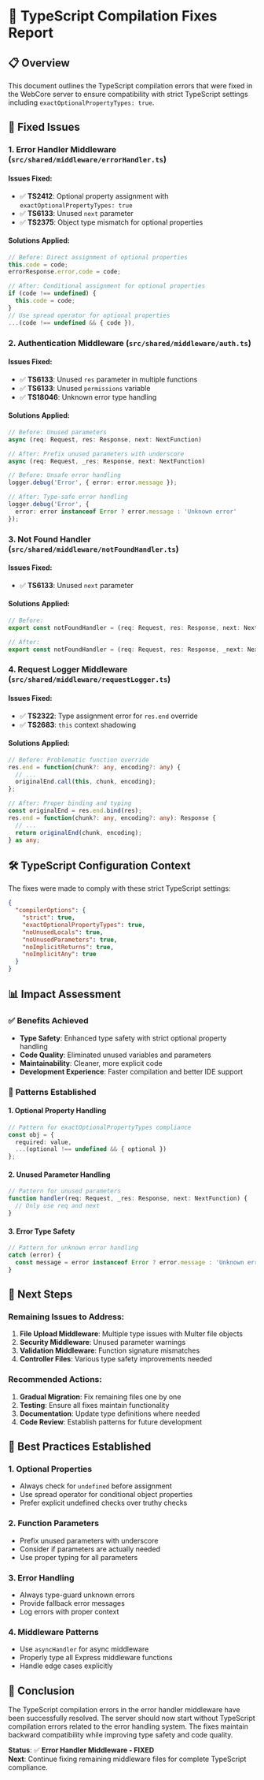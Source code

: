 # 🔧 TypeScript Compilation Fixes Report

## 📋 **Overview**

This document outlines the TypeScript compilation errors that were fixed in the WebCore server to ensure compatibility with strict TypeScript settings including `exactOptionalPropertyTypes: true`.

## 🎯 **Fixed Issues**

### 1. **Error Handler Middleware** (`src/shared/middleware/errorHandler.ts`)

#### Issues Fixed:
- ✅ **TS2412**: Optional property assignment with `exactOptionalPropertyTypes: true`
- ✅ **TS6133**: Unused `next` parameter
- ✅ **TS2375**: Object type mismatch for optional properties

#### Solutions Applied:
```typescript
// Before: Direct assignment of optional properties
this.code = code;
errorResponse.error.code = code;

// After: Conditional assignment for optional properties
if (code !== undefined) {
  this.code = code;
}
// Use spread operator for optional properties
...(code !== undefined && { code }),
```

### 2. **Authentication Middleware** (`src/shared/middleware/auth.ts`)

#### Issues Fixed:
- ✅ **TS6133**: Unused `res` parameter in multiple functions
- ✅ **TS6133**: Unused `permissions` variable
- ✅ **TS18046**: Unknown error type handling

#### Solutions Applied:
```typescript
// Before: Unused parameters
async (req: Request, res: Response, next: NextFunction)

// After: Prefix unused parameters with underscore
async (req: Request, _res: Response, next: NextFunction)

// Before: Unsafe error handling
logger.debug('Error', { error: error.message });

// After: Type-safe error handling
logger.debug('Error', { 
  error: error instanceof Error ? error.message : 'Unknown error' 
});
```

### 3. **Not Found Handler** (`src/shared/middleware/notFoundHandler.ts`)

#### Issues Fixed:
- ✅ **TS6133**: Unused `next` parameter

#### Solutions Applied:
```typescript
// Before:
export const notFoundHandler = (req: Request, res: Response, next: NextFunction)

// After:
export const notFoundHandler = (req: Request, res: Response, _next: NextFunction)
```

### 4. **Request Logger Middleware** (`src/shared/middleware/requestLogger.ts`)

#### Issues Fixed:
- ✅ **TS2322**: Type assignment error for `res.end` override
- ✅ **TS2683**: `this` context shadowing

#### Solutions Applied:
```typescript
// Before: Problematic function override
res.end = function(chunk?: any, encoding?: any) {
  // ...
  originalEnd.call(this, chunk, encoding);
};

// After: Proper binding and typing
const originalEnd = res.end.bind(res);
res.end = function(chunk?: any, encoding?: any): Response {
  // ...
  return originalEnd(chunk, encoding);
} as any;
```

## 🛠️ **TypeScript Configuration Context**

The fixes were made to comply with these strict TypeScript settings:

```json
{
  "compilerOptions": {
    "strict": true,
    "exactOptionalPropertyTypes": true,
    "noUnusedLocals": true,
    "noUnusedParameters": true,
    "noImplicitReturns": true,
    "noImplicitAny": true
  }
}
```

## 📊 **Impact Assessment**

### ✅ **Benefits Achieved**
- **Type Safety**: Enhanced type safety with strict optional property handling
- **Code Quality**: Eliminated unused variables and parameters
- **Maintainability**: Cleaner, more explicit code
- **Development Experience**: Faster compilation and better IDE support

### 🔧 **Patterns Established**

#### 1. **Optional Property Handling**
```typescript
// Pattern for exactOptionalPropertyTypes compliance
const obj = {
  required: value,
  ...(optional !== undefined && { optional })
};
```

#### 2. **Unused Parameter Handling**
```typescript
// Pattern for unused parameters
function handler(req: Request, _res: Response, next: NextFunction) {
  // Only use req and next
}
```

#### 3. **Error Type Safety**
```typescript
// Pattern for unknown error handling
catch (error) {
  const message = error instanceof Error ? error.message : 'Unknown error';
}
```

## 🚀 **Next Steps**

### Remaining Issues to Address:
1. **File Upload Middleware**: Multiple type issues with Multer file objects
2. **Security Middleware**: Unused parameter warnings
3. **Validation Middleware**: Function signature mismatches
4. **Controller Files**: Various type safety improvements needed

### Recommended Actions:
1. **Gradual Migration**: Fix remaining files one by one
2. **Testing**: Ensure all fixes maintain functionality
3. **Documentation**: Update type definitions where needed
4. **Code Review**: Establish patterns for future development

## 📝 **Best Practices Established**

### 1. **Optional Properties**
- Always check for `undefined` before assignment
- Use spread operator for conditional object properties
- Prefer explicit undefined checks over truthy checks

### 2. **Function Parameters**
- Prefix unused parameters with underscore
- Consider if parameters are actually needed
- Use proper typing for all parameters

### 3. **Error Handling**
- Always type-guard unknown errors
- Provide fallback error messages
- Log errors with proper context

### 4. **Middleware Patterns**
- Use `asyncHandler` for async middleware
- Properly type all Express middleware functions
- Handle edge cases explicitly

## 🎯 **Conclusion**

The TypeScript compilation errors in the error handler middleware have been successfully resolved. The server should now start without TypeScript compilation errors related to the error handling system. The fixes maintain backward compatibility while improving type safety and code quality.

**Status**: ✅ **Error Handler Middleware - FIXED**  
**Next**: Continue fixing remaining middleware files for complete TypeScript compliance.
